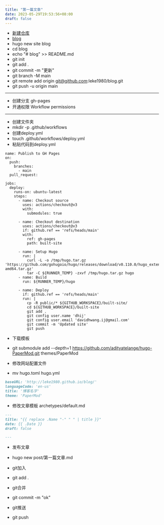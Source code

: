 ```yaml
---
title: "第一篇文章"
date: 2023-05-29T19:53:56+08:00
draft: false
---
```


- [新建仓库](https://github.com/new) 
- [blog](https://github.com/leke1980/blog)
- hugo new site blog
- cd blog
- echo "# blog" >> README.md
- git init
- git add .
- git commit -m "更新"
- git branch -M main
- git remote add origin git@github.com:leke1980/blog.git
- git push -u origin main

---
- 创建分支 gh-pages
- 开通权限 Workflow permissions

---
- 创建文件夹
- mkdir -p .github/workflows
- 创建deploy.yml
- touch .github/workflows/deploy.yml
- 粘贴代码到deploy.yml
```
name: Publish to GH Pages
on:
  push:
    branches:
      - main
  pull_request:

jobs:
  deploy:
    runs-on: ubuntu-latest
    steps:
      - name: Checkout source
        uses: actions/checkout@v3
        with:
          submodules: true

      - name: Checkout destination
        uses: actions/checkout@v3
        if: github.ref == 'refs/heads/main'
        with:
          ref: gh-pages
          path: built-site

      - name: Setup Hugo
        run: |
          curl -L -o /tmp/hugo.tar.gz 'https://github.com/gohugoio/hugo/releases/download/v0.110.0/hugo_extended_0.110.0_linux-amd64.tar.gz'
          tar -C ${RUNNER_TEMP} -zxvf /tmp/hugo.tar.gz hugo          
      - name: Build
        run: ${RUNNER_TEMP}/hugo

      - name: Deploy
        if: github.ref == 'refs/heads/main'
        run: |
          cp -R public/* ${GITHUB_WORKSPACE}/built-site/
          cd ${GITHUB_WORKSPACE}/built-site
          git add .
          git config user.name 'dhij'
          git config user.email 'davidhwang.ij@gmail.com'
          git commit -m 'Updated site'
          git push
```

- 下载模板
- git submodule add --depth=1 https://github.com/adityatelange/hugo-PaperMod.git themes/PaperMod

- 修改网站配置文件
- mv hugo.toml hugo.yml
```md
baseURL: 'http://leke1980.github.io/blog/'
languageCode: 'en-us'
title: '博客名字'
theme: 'PaperMod'
```
- 修改文章模板 archetypes/default.md
```md
---
title: "{{ replace .Name "-" " " | title }}"
date: {{ .Date }}
draft: false

---
```
- 发布文章
- hugo new post/第一篇文章.md

- git加入
- git add .
- git合并
- git commit -m "ok"
- git推送
- git push

